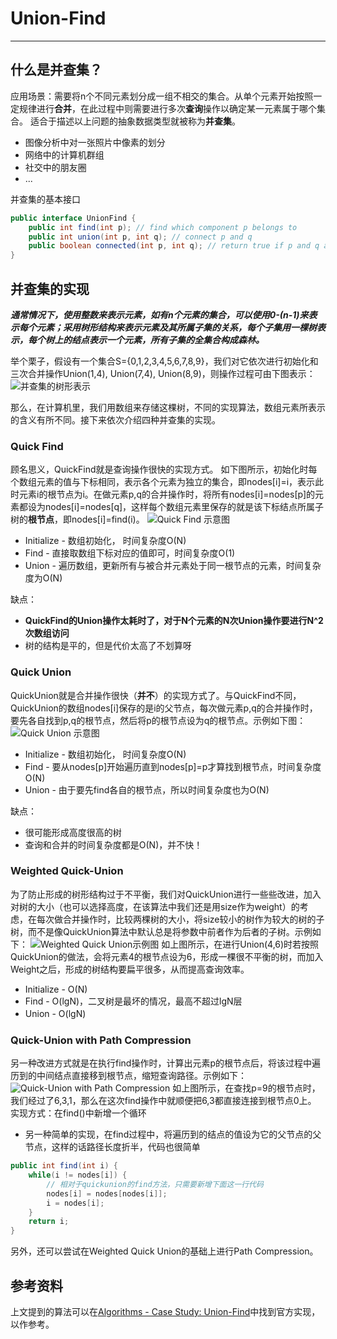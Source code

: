 # Union-Find

---
## 什么是并查集？
应用场景：需要将n个不同元素划分成一组不相交的集合。从单个元素开始按照一定规律进行**合并**，在此过程中则需要进行多次**查询**操作以确定某一元素属于哪个集合。
适合于描述以上问题的抽象数据类型就被称为**并查集**。

* 图像分析中对一张照片中像素的划分
* 网络中的计算机群组
* 社交中的朋友圈
* ...

并查集的基本接口
```java
public interface UnionFind {
    public int find(int p); // find which component p belongs to
    public int union(int p, int q); // connect p and q
    public boolean connected(int p, int q); // return true if p and q are in the same component
}

```

## 并查集的实现
***通常情况下，使用整数来表示元素，如有n个元素的集合，可以使用0-(n-1)来表示每个元素；采用树形结构来表示元素及其所属子集的关系，每个子集用一棵树表示，每个树上的结点表示一个元素，所有子集的全集合构成森林。***

举个栗子，假设有一个集合S={0,1,2,3,4,5,6,7,8,9}，我们对它依次进行初始化和三次合并操作Union(1,4), Union(7,4), Union(8,9)，则操作过程可由下图表示：
![并查集的树形表示][1]

那么，在计算机里，我们用数组来存储这棵树，不同的实现算法，数组元素所表示的含义有所不同。接下来依次介绍四种并查集的实现。

### Quick Find
顾名思义，QuickFind就是查询操作很快的实现方式。
如下图所示，初始化时每个数组元素的值与下标相同，表示各个元素为独立的集合，即nodes[i]=i，表示此时元素i的根节点为i。在做元素p,q的合并操作时，将所有nodes[i]=nodes[p]的元素都设为nodes[i]=nodes[q]，这样每个数组元素里保存的就是该下标结点所属子树的**根节点**，即nodes[i]=find(i)。
![Quick Find 示意图][2]

* Initialize - 数组初始化， 时间复杂度O(N)
* Find - 直接取数组下标对应的值即可，时间复杂度O(1)
* Union - 遍历数组，更新所有与被合并元素处于同一根节点的元素，时间复杂度为O(N)

缺点：

* **QuickFind的Union操作太耗时了，对于N个元素的N次Union操作要进行N^2次数组访问**
* 树的结构是平的，但是代价太高了不划算呀

### Quick Union
QuickUnion就是合并操作很快（**并不**）的实现方式了。与QuickFind不同，QuickUnion的数组nodes[i]保存的是i的父节点，每次做元素p,q的合并操作时，要先各自找到p,q的根节点，然后将p的根节点设为q的根节点。示例如下图：
![Quick Union 示意图][3]

* Initialize - 数组初始化， 时间复杂度O(N)
* Find - 要从nodes[p]开始遍历直到nodes[p]=p才算找到根节点，时间复杂度O(N)
* Union - 由于要先find各自的根节点，所以时间复杂度也为O(N)

缺点：

* 很可能形成高度很高的树
* 查询和合并的时间复杂度都是O(N)，并不快！

### Weighted Quick-Union
为了防止形成的树形结构过于不平衡，我们对QuickUnion进行一些些改进，加入对树的大小（也可以选择高度，在该算法中我们还是用size作为weight）的考虑，在每次做合并操作时，比较两棵树的大小，将size较小的树作为较大的树的子树，而不是像QuickUnion算法中默认总是将参数中前者作为后者的子树。示例如下：
![Weighted Quick Union示例图][4]
如上图所示，在进行Union(4,6)时若按照QuickUnion的做法，会将元素4的根节点设为6，形成一棵很不平衡的树，而加入Weight之后，形成的树结构要扁平很多，从而提高查询效率。

* Initialize - O(N)
* Find - O(lgN)，二叉树是最坏的情况，最高不超过lgN层
* Union - O(lgN)　

### Quick-Union with Path Compression
另一种改进方式就是在执行find操作时，计算出元素p的根节点后，将该过程中遍历到的中间结点直接移到根节点，缩短查询路径。示例如下：
![Quick-Union with Path Compression][5]
如上图所示，在查找p=9的根节点时，我们经过了6,3,1，那么在这次find操作中就顺便把6,3都直接连接到根节点0上。
实现方式：在find()中新增一个循环

* 另一种简单的实现，在find过程中，将遍历到的结点的值设为它的父节点的父节点，这样的话路径长度折半，代码也很简单
```java
public int find(int i) {
    while(i != nodes[i]) {
        // 相对于quickunion的find方法，只需要新增下面这一行代码
        nodes[i] = nodes[nodes[i]]; 
        i = nodes[i];
    }
    return i;
}
```

另外，还可以尝试在Weighted Quick Union的基础上进行Path Compression。

## 参考资料
上文提到的算法可以在[Algorithms - Case Study: Union-Find][6]中找到官方实现，以作参考。


  [1]: images/union-tree.jpg
  [2]: images/quick-find.jpg
  [3]: images/quick-union.jpg
  [4]: images/weighted-quickunion.jpg
  [5]: images/path-compression.jpg
  [6]: http://algs4.cs.princeton.edu/15uf/
